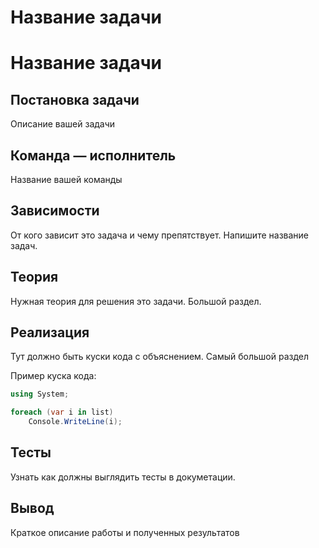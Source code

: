 # Название задачи

# <a name="yourTaskId"></a> Название задачи

## Постановка задачи
Описание вашей задачи

## Команда — исполнитель
Название вашей команды

## Зависимости
От кого зависит это задача и чему препятствует. Напишите название задач.

## Теория
Нужная теория для решения это задачи. Большой раздел.

## Реализация
Тут должно быть куски кода с объяснением. Самый большой раздел

Пример куска кода:
```csharp
using System;

foreach (var i in list)
    Console.WriteLine(i);
```

## Тесты
Узнать как должны выглядить тесты в докуметации.

## Вывод
Краткое описание работы и полученных результатов
